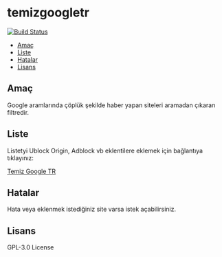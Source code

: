 # temizgoogletr

[![Build Status](https://travis-ci.com/muratbulat/temizgoogletr.svg?branch=main)](https://travis-ci.com/muratbulat/temizgoogletr)

-   [Amaç](#amac)
-   [Liste](#liste)
-   [Hatalar](#hatalar)
-   [Lisans](#lisans)

## Amaç

Google aramlarında çöplük şekilde haber yapan siteleri aramadan çıkaran filtredir.

## Liste

Listetyi Ublock Origin, Adblock vb eklentilere eklemek için bağlantıya tıklayınız: 

[Temiz Google TR](abp:subscribe?location=https%3A%2F%2Fraw.githubusercontent.com%2muratbulat%2temizgoogletr%2main%2temizgoogletr.txt&title=TemizGoogleTR)

## Hatalar

Hata veya eklenmek istediğiniz site varsa istek açabilirsiniz.

## Lisans

GPL-3.0 License
